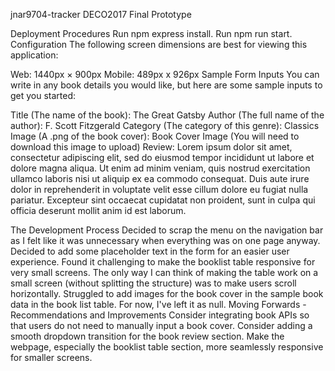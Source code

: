jnar9704-tracker
DECO2017 Final Prototype

Deployment Procedures
Run npm express install.
Run npm run start.
Configuration
The following screen dimensions are best for viewing this application:

Web: 1440px × 900px
Mobile: 489px x 926px
Sample Form Inputs
You can write in any book details you would like, but here are some sample inputs to get you started:

Title (The name of the book): The Great Gatsby
Author (The full name of the author): F. Scott Fitzgerald
Category (The category of this genre): Classics
Image (A .png of the book cover): Book Cover Image (You will need to download this image to upload)
Review:
Lorem ipsum dolor sit amet, consectetur adipiscing elit, sed do eiusmod tempor incididunt ut labore et dolore magna aliqua. Ut enim ad minim veniam, quis nostrud exercitation ullamco laboris nisi ut aliquip ex ea commodo consequat. Duis aute irure dolor in reprehenderit in voluptate velit esse cillum dolore eu fugiat nulla pariatur. Excepteur sint occaecat cupidatat non proident, sunt in culpa qui officia deserunt mollit anim id est laborum.

The Development Process
Decided to scrap the menu on the navigation bar as I felt like it was unnecessary when everything was on one page anyway.
Decided to add some placeholder text in the form for an easier user experience.
Found it challenging to make the booklist table responsive for very small screens. The only way I can think of making the table work on a small screen (without splitting the structure) was to make users scroll horizontally.
Struggled to add images for the book cover in the sample book data in the book list table. For now, I've left it as null.
Moving Forwards - Recommendations and Improvements
Consider integrating book APIs so that users do not need to manually input a book cover.
Consider adding a smooth dropdown transition for the book review section.
Make the webpage, especially the booklist table section, more seamlessly responsive for smaller screens.